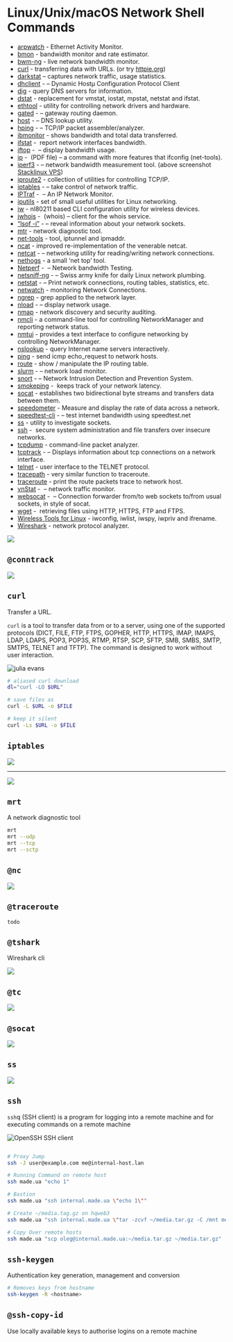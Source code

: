 
# Linux/Unix/macOS Network Shell Commands

* [arpwatch](https://linux.die.net/man/8/arpwatch) - Ethernet Activity Monitor.
* [bmon](https://github.com/tgraf/bmon) - bandwidth monitor and rate estimator.
* [bwm-ng](https://www.gropp.org/?id=projects&amp;sub=bwm-ng) - live network bandwidth monitor.
* [curl](https://curl.haxx.se/) - transferring data with URLs. (or try [httpie.org](https://httpie.org/))
* [darkstat](https://unix4lyfe.org/darkstat/) – captures network traffic, usage statistics.
* [dhclient](https://linux.die.net/man/8/dhclient) -  – Dynamic Hostµ Configuration Protocol Client
* [dig](https://linux.die.net/man/1/dig) - query DNS servers for information.
* [dstat](https://github.com/dagwieers/dstat) - replacement for vmstat, iostat, mpstat, netstat and ifstat.
* [ethtool](https://mirrors.edge.kernel.org/pub/software/network/ethtool/) - utility for controlling network drivers and hardware.
* [gated](https://www.oreilly.com/library/view/linux-in-a/0596000251/re101.html) -  – gateway routing daemon.
* [host](https://linux.die.net/man/1/host) -  – DNS lookup utility.
* [hping](http://www.hping.org/) -  – TCP/IP packet assembler/analyzer.
* [ibmonitor](http://ibmonitor.sourceforge.net/) - shows bandwidth and total data transferred.
* [ifstat](http://gael.roualland.free.fr/ifstat/) - &nbsp;report network interfaces bandwidth.
* [iftop](http://www.ex-parrot.com/pdw/iftop/) - &nbsp;– display bandwidth usage.
* [ip](https://access.redhat.com/sites/default/files/attachments/rh_ip_command_cheatsheet_1214_jcs_print.pdf) - &nbsp;(PDF file) –&nbsp;a&nbsp;command&nbsp;with more features that ifconfig (net-tools).
* [iperf3](https://github.com/esnet/iperf) -  – network bandwidth measurement tool. (above screenshot <a href="https://stacklinux.com/" target="_blank" rel="noopener">Stacklinux VPS</a>)
* [iproute2](https://wiki.linuxfoundation.org/networking/iproute2) - collection of utilities for controlling&nbsp;TCP/IP.
* [iptables](https://netfilter.org/) -  – take control of network traffic.
* [IPTraf](http://iptraf.seul.org/) - &nbsp;– An IP Network Monitor.
* [iputils](https://wiki.linuxfoundation.org/networking/iputils) - set of small useful utilities for Linux networking.
* [iw](https://wireless.wiki.kernel.org/en/users/documentation/iw) - nl80211&nbsp;based CLI configuration utility for wireless devices.
* [jwhois](https://www.gnu.org/software/jwhois/) - &nbsp;(whois) –&nbsp;client for the whois service.
* [“lsof -i”](https://www.novell.com/coolsolutions/tip/18078.html) -  – reveal information about your network sockets.
* [mtr](http://www.bitwizard.nl/mtr/) - network diagnostic tool.
* [net-tools](http://net-tools.sourceforge.net/) - tool, iptunnel and ipmaddr.
* [ncat](https://nmap.org/ncat/) - improved re-implementation of the venerable netcat.
* [netcat](http://nc110.sourceforge.net/) -  – networking utility for reading/writing network connections.
* [nethogs](https://github.com/raboof/nethogs) - a small ‘net top’ tool.
* [Netperf](https://github.com/HewlettPackard/netperf) - &nbsp;– Network bandwidth Testing.
* [netsniff-ng](http://netsniff-ng.org/) -  – Swiss army knife for daily Linux network plumbing.
* [netstat](http://net-tools.sourceforge.net/man/netstat.8.html) -  – Print network connections, routing tables, statistics, etc.
* [netwatch](http://www.slctech.org/~mackay/NETWATCH/netwatch.html) - monitoring Network Connections.
* [ngrep](https://github.com/jpr5/ngrep/) - grep applied to the network layer.
* [nload](https://linux.die.net/man/1/nload) -  – display network usage.
* [nmap](https://nmap.org/) - network discovery and security auditing.
* [nmcli](https://developer.gnome.org/NetworkManager/stable/nmcli.html) - a command-line tool for controlling NetworkManager and reporting network status.
* [nmtui](https://access.redhat.com/documentation/en-US/Red_Hat_Enterprise_Linux/7/html/Networking_Guide/sec-Networking_Config_Using_nmtui.html) - provides a text interface to configure networking by controlling&nbsp;<span class="application">NetworkManager</span>.
* [nslookup](https://en.wikipedia.org/wiki/Nslookup) - query Internet name servers interactively.
* [ping](https://en.wikipedia.org/wiki/Ping_(networking_utility)) - send icmp echo_request to network hosts.
* [route](https://en.wikipedia.org/wiki/Route_(command)) - show / manipulate the IP routing table.
* [slurm](https://github.com/mattthias/slurm) -  – network load monitor.
* [snort](https://www.snort.org/) -  – Network Intrusion Detection and Prevention System.
* [smokeping](https://oss.oetiker.ch/smokeping/) - &nbsp;keeps track of your network latency.
* [socat](http://www.dest-unreach.org/socat/) - establishes two bidirectional byte streams and transfers data between them.
* [speedometer](http://excess.org/speedometer/) - Measure and display the rate of data across a network.
* [speedtest-cli](https://github.com/sivel/speedtest-cli) -  – test internet bandwidth using speedtest.net
* [ss](http://linux-ip.net/gl/ss/) - utility to investigate sockets.
* [ssh](https://www.ssh.com/ssh/) - &nbsp;secure system administration and file transfers over insecure networks.
* [tcpdump](https://www.tcpdump.org/) - command-line packet analyzer.
* [tcptrack](https://github.com/bchretien/tcptrack) -  – Displays information about tcp connections on a network interface.
* [telnet](https://www.unix.com/man-page/linux/1/telnet/) - user interface to the TELNET protocol.
* [tracepath](https://linux.die.net/man/8/tracepath) - very similar function to traceroute.
* [traceroute](http://traceroute.sourceforge.net/) - print the route packets trace to network host.
* [vnStat](https://humdi.net/vnstat/) - &nbsp;– network traffic monitor.
* [websocat](https://github.com/vi/websocat) - &nbsp;– Connection forwarder from/to web sockets to/from usual sockets, in style of socat.
* [wget](https://www.gnu.org/software/wget/) - &nbsp;retrieving files using HTTP, HTTPS, FTP and FTPS.
* [Wireless Tools for Linux](https://hewlettpackard.github.io/wireless-tools/Tools.html) - iwconfig,&nbsp;iwlist,&nbsp;iwspy,&nbsp;iwpriv and&nbsp;ifrename.
* [Wireshark](https://www.wireshark.org/) - network protocol analyzer.

![](images/network.jpg)

## `@conntrack`

![](images/conntrack.jpg)

## `curl`

Transfer a URL.

`curl`  is  a  tool  to  transfer  data from or to a server, using one of the supported protocols (DICT, FILE, FTP, FTPS, GOPHER, HTTP, HTTPS, IMAP, IMAPS, LDAP, LDAPS, POP3, POP3S, RTMP, RTSP, SCP, SFTP, SMB, SMBS, SMTP, SMTPS,  TELNET  and TFTP). The command is designed to work without user interaction.

![julia evans](images/curl.jpg)

```bash
# aliased curl download
dl="curl -LO $URL"

# save files as
curl -L $URL -o $FILE

# keep it silent
curl -Ls $URL -o $FILE
```

## `iptables`

![](images/iptables.jpg)

---

![](images/iptables-graph.jpg)

## `mrt`

A network diagnostic tool

```bash
mrt
mrt --udp
mrt --tcp
mrt --sctp
```

## `@nc`

![](images/nc.jpg)

## `@traceroute`

`todo`

## `@tshark`

Wireshark cli

![](images/tshark.jpg)

## `@tc`

![](images/tc.jpg)

## `@socat`

![](images/socat.jpg)

## `ss`

![](images/ss.jpg)

## `ssh`

`ssh`q (SSH client) is a program for logging into a remote machine and for executing commands on a remote machine

![OpenSSH SSH client](images/ssh.jpg)

```bash

# Proxy Jump
ssh -J user@example.com me@internal-host.lan

# Running Command on remote host
ssh made.ua "echo 1"

# Bastion
ssh made.ua "ssh internal.made.ua \"echo 1\""

# Create ~/media.tag.gz on hqweb3
ssh made.ua "ssh internal.made.ua \"tar -zcvf ~/media.tar.gz -C /mnt media &> /dev/null\""

# Copy Over remote hosts
ssh made.ua "scp oleg@internal.made.ua:~/media.tar.gz ~/media.tar.gz"
```

## `ssh-keygen`

Authentication key generation, management and conversion

```bash
# Removes keys from hostname
ssh-keygen -R <hostname>
```

## `@ssh-copy-id`

Use locally available keys to authorise logins on a remote machine

